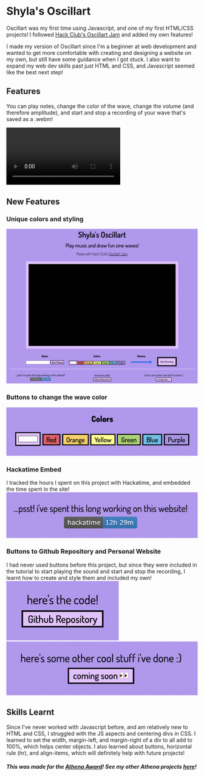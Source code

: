 # Shyla's Oscillart

Oscillart was my first time using Javascript, and one of my first HTML/CSS projects!
I followed [Hack Club's Oscillart Jam](https://jams.hackclub.com/batch/oscillart) and added my own features!

I made my version of Oscillart since I'm a beginner at web development and wanted to get more comfortable with creating and designing a website on my own, but still have some guidance when I got stuck. I also want to expand my web dev skills past just HTML and CSS, and Javascript seemed like the best next step!

## Features
You can play notes, change the color of the wave, change the volume (and therefore amplitude), and start and stop a recording of your wave that's saved as a .webm!


![Video of a blue sine wave with increasing, decreasing, and then increasing amplitude, playing the notes CDEFGAB.](images/demo%20vid.webm)


## New Features

### Unique colors and styling
![Image of entire website](images/readme%20pics/full%20pic.png)

### Buttons to change the wave color
![Red, Orange, Yellow, Green, Blue, and Purple buttons](images/readme%20pics/color%20buttons.png)

### Hackatime Embed
I tracked the hours I spent on this project with Hackatime, and embedded the time spent in the site!
![hackatime | 12h 29m](images/readme%20pics/hackatime%20embed.png)

### Buttons to Github Repository and Personal Website
I had never used buttons before this project, but since they were included in the tutorial to start playing the sound and start and stop the recording, I learnt how to create and style them and included my own!
![GitHub Repository](images/readme%20pics/repo%20button.png)
![coming soon 👀](images/readme%20pics/personal%20site%20button.png)

## Skills Learnt
Since I've never worked with Javascript before, and am relatively new to HTML and CSS, I struggled with the JS aspects and centering divs in CSS. I learned to set the width, margin-left, and margin-right of a div to all add to 100%, which helps center objects. I also learned about buttons, horizontal rule (hr), and align-items, which will definitely help with future projects!

##### This was made for the [Athena Award](https://athena.hackclub.com/)! See my other Athena projects [here](https://athena.hackclub.com/projects/sprinkles24)!